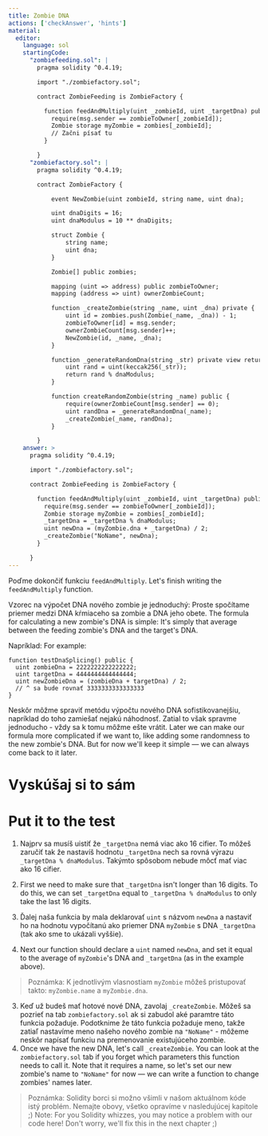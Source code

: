 ```yaml
---
title: Zombie DNA
actions: ['checkAnswer', 'hints']
material:
  editor:
    language: sol
    startingCode:
      "zombiefeeding.sol": |
        pragma solidity ^0.4.19;

        import "./zombiefactory.sol";

        contract ZombieFeeding is ZombieFactory {

          function feedAndMultiply(uint _zombieId, uint _targetDna) public {
            require(msg.sender == zombieToOwner[_zombieId]);
            Zombie storage myZombie = zombies[_zombieId];
            // Začni písať tu
          }

        }
      "zombiefactory.sol": |
        pragma solidity ^0.4.19;

        contract ZombieFactory {

            event NewZombie(uint zombieId, string name, uint dna);

            uint dnaDigits = 16;
            uint dnaModulus = 10 ** dnaDigits;

            struct Zombie {
                string name;
                uint dna;
            }

            Zombie[] public zombies;

            mapping (uint => address) public zombieToOwner;
            mapping (address => uint) ownerZombieCount;

            function _createZombie(string _name, uint _dna) private {
                uint id = zombies.push(Zombie(_name, _dna)) - 1;
                zombieToOwner[id] = msg.sender;
                ownerZombieCount[msg.sender]++;
                NewZombie(id, _name, _dna);
            }

            function _generateRandomDna(string _str) private view returns (uint) {
                uint rand = uint(keccak256(_str));
                return rand % dnaModulus;
            }

            function createRandomZombie(string _name) public {
                require(ownerZombieCount[msg.sender] == 0);
                uint randDna = _generateRandomDna(_name);
                _createZombie(_name, randDna);
            }

        }
    answer: >
      pragma solidity ^0.4.19;

      import "./zombiefactory.sol";

      contract ZombieFeeding is ZombieFactory {

        function feedAndMultiply(uint _zombieId, uint _targetDna) public {
          require(msg.sender == zombieToOwner[_zombieId]);
          Zombie storage myZombie = zombies[_zombieId];
          _targetDna = _targetDna % dnaModulus;
          uint newDna = (myZombie.dna + _targetDna) / 2;
          _createZombie("NoName", newDna);
        }

      }
---
```


Poďme dokončiť funkciu `feedAndMultiply`.
Let's finish writing the `feedAndMultiply` function.

Vzorec na výpočet DNA nového zombie je jednoduchý: Proste spočítame priemer medzi DNA kŕmiaceho sa zombie a DNA jeho obete.
The formula for calculating a new zombie's DNA is simple: It's simply that average between the feeding zombie's DNA and the target's DNA. 

Napríklad:
For example:

```
function testDnaSplicing() public {
  uint zombieDna = 2222222222222222;
  uint targetDna = 4444444444444444;
  uint newZombieDna = (zombieDna + targetDna) / 2;
  // ^ sa bude rovnať 3333333333333333
}
```

Neskôr môžme spraviť metódu výpočtu nového DNA sofistikovanejšiu, napríklad do toho zamiešať nejakú náhodnosť. Zatial to však spravme jednoducho - vždy sa k tomu môžme ešte vrátit. 
Later we can make our formula more complicated if we want to, like adding some randomness to the new zombie's DNA. But for now we'll keep it simple — we can always come back to it later.

# Vyskúšaj si to sám
# Put it to the test

1. Najprv sa musíš uistiť že `_targetDna` nemá viac ako 16 cifier. To môžeš zaručiť tak že nastavíš hodnotu `_targetDna` nech sa rovná výrazu `_targetDna % dnaModulus`. Takýmto spôsobom nebude môcť mať viac ako 16 cifier.
1. First we need to make sure that `_targetDna` isn't longer than 16 digits. To do this, we can set `_targetDna` equal to `_targetDna % dnaModulus` to only take the last 16 digits.

2. Ďalej naša funkcia by mala deklarovať `uint` s názvom `newDna` a nastaviť ho na hodnotu vypočítanú ako priemer DNA `myZombie` s DNA `_targetDna` (tak ako sme to ukázali vyššie).
2. Next our function should declare a `uint` named `newDna`, and set it equal to the average of `myZombie`'s DNA and `_targetDna` (as in the example above).

  > Poznámka: K jednotlivým vlasnostiam `myZombie` môžeš pristupovať takto: `myZombie.name` a `myZombie.dna`.

3. Keď už budeš mať hotové nové DNA, zavolaj `_createZombie`. Môžeš sa pozrieť na tab `zombiefactory.sol` ak si zabudol aké paramtre táto funkcia požaduje. Podotknime že táto funkcia požaduje meno, takže zatiaľ nastavíme meno našeho nového zombie na `"NoName"` - môžeme neskôr napísať funkciu na premenovanie existujúceho zombie.
3. Once we have the new DNA, let's call `_createZombie`. You can look at the `zombiefactory.sol` tab if you forget which parameters this function needs to call it. Note that it requires a name, so let's set our new zombie's name to `"NoName"` for now — we can write a function to change zombies' names later.

> Poznámka: Solidity borci si možno všimli v našom aktuálnom kóde istý problém. Nemajte obovy, všetko opravíme v nasledujúcej kapitole ;)
> Note: For you Solidity whizzes, you may notice a problem with our code here! Don't worry, we'll fix this in the next chapter ;)

